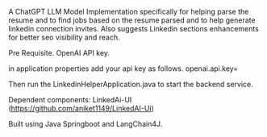 A ChatGPT LLM Model Implementation specifically for helping parse the resume and to find jobs based on the resume parsed and to help generate linkedin connection invites.
Also suggests Linkedin sections enhancements for better seo visibility and reach.

Pre Requisite.
OpenAI API key.

in application properties add your api key as follows.
openai.api.key=

Then run the LinkedinHelperApplication.java to start the backend service.

Dependent components:
LinkedAi-UI (https://github.com/aniket1149/LinkedAI-Ui)

Built using Java Springboot and LangChain4J.
